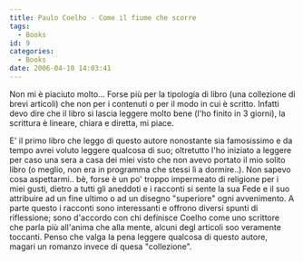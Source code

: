 ```yaml
---
title: Paulo Coelho - Come il fiume che scorre
tags:
  - Books
id: 9
categories:
  - Books
date: 2006-04-10 14:03:41
---
```


Non mi è piaciuto molto... Forse più per la tipologia di libro (una collezione di brevi articoli) che non per i contenuti o per il modo in cui è scritto. Infatti devo dire che il libro si lascia leggere molto bene (l'ho finito in 3 giorni), la scrittura è lineare, chiara e diretta, mi piace.

E' il primo libro che leggo di questo autore nonostante sia famosissimo e da tempo avrei voluto leggere qualcosa di suo; oltretutto l'ho iniziato a leggere per caso una sera a casa dei miei visto che non avevo portato il mio solito libro (o meglio, non era in programma che stessi lì a dormire..). Non sapevo cosa aspettarmi.. bè, forse è un po' troppo impermeato di religione per i miei gusti, dietro a tutti gli aneddoti e i racconti si sente la sua Fede e il suo attribuire ad un fine ultimo o ad un disegno "superiore" ogni avvenimento. A parte questo i racconti sono interessanti e offrono diversi spunti di riflessione; sono d'accordo con chi definisce Coelho come uno scrittore che parla più all'anima che alla mente, alcuni degl articoli soo veramente toccanti. Penso che valga la pena leggere qualcosa di questo autore, magari un romanzo invece di quesa "collezione".